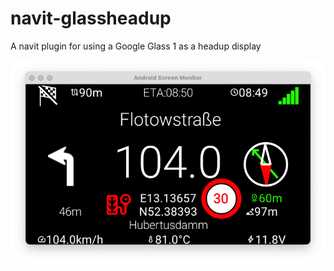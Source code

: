 # navit-glassheadup
A navit plugin for using a Google Glass 1 as a headup display




![headup.png](docs/headup.png)

